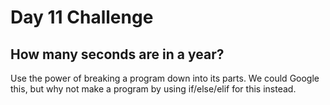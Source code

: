 # Day 11 Challenge

## How many seconds are in a year?

Use the power of breaking a program down into its parts. We could Google this, but why not make a program by using if/else/elif for this instead.